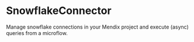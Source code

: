 # SnowflakeConnector
Manage snowflake connections in your Mendix project and execute (async) queries from a microflow.
